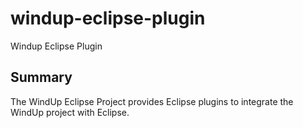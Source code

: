 windup-eclipse-plugin
=====================

Windup Eclipse Plugin

## Summary

The WindUp Eclipse Project provides Eclipse plugins to integrate the WindUp project with Eclipse.